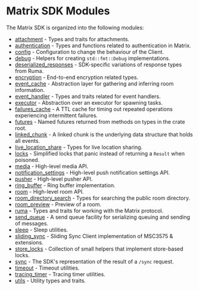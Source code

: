 # Matrix SDK Modules

The Matrix SDK is organized into the following modules:

- [attachment](attachment/index.html) - Types and traits for attachments.
- [authentication](authentication/index.html) - Types and functions related to authentication in Matrix.
- [config](config/index.html) - Configuration to change the behaviour of the Client.
- [debug](debug/index.html) - Helpers for creating `std::fmt::Debug` implementations.
- [deserialized_responses](deserialized_responses/index.html) - SDK-specific variations of response types from Ruma.
- [encryption](encryption/index.html) - End-to-end encryption related types.
- [event_cache](event_cache/index.html) - Abstraction layer for gathering and inferring room information.
- [event_handler](event_handler/index.html) - Types and traits related for event handlers.
- [executor](executor/index.html) - Abstraction over an executor for spawning tasks.
- [failures_cache](failures_cache/index.html) - A TTL cache for timing out repeated operations experiencing intermittent failures.
- [futures](futures/index.html) - Named futures returned from methods on types in the crate root.
- [linked_chunk](linked_chunk/index.html) - A linked chunk is the underlying data structure that holds all events.
- [live_location_share](live_location_share/index.html) - Types for live location sharing.
- [locks](locks/index.html) - Simplified locks that panic instead of returning a `Result` when poisoned.
- [media](media/index.html) - High-level media API.
- [notification_settings](notification_settings/index.html) - High-level push notification settings API.
- [pusher](pusher/index.html) - High-level pusher API.
- [ring_buffer](ring_buffer/index.html) - Ring buffer implementation.
- [room](room/index.html) - High-level room API.
- [room_directory_search](room_directory_search/index.html) - Types for searching the public room directory.
- [room_preview](room_preview/index.html) - Preview of a room.
- [ruma](ruma/index.html) - Types and traits for working with the Matrix protocol.
- [send_queue](send_queue/index.html) - A send queue facility for serializing queuing and sending of messages.
- [sleep](sleep/index.html) - Sleep utilities.
- [sliding_sync](sliding_sync/index.html) - Sliding Sync Client implementation of MSC3575 & extensions.
- [store_locks](store_locks/index.html) - Collection of small helpers that implement store-based locks.
- [sync](sync/index.html) - The SDK's representation of the result of a `/sync` request.
- [timeout](timeout/index.html) - Timeout utilities.
- [tracing_timer](tracing_timer/index.html) - Tracing timer utilities.
- [utils](utils/index.html) - Utility types and traits.